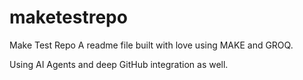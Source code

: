 # maketestrepo
Make Test Repo
A readme file built with love using MAKE and GROQ.

Using AI Agents and deep GitHub integration as well. 